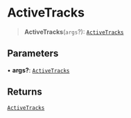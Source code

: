 # ActiveTracks

> **ActiveTracks**(`args`?): [`ActiveTracks`](reference/functions/ActiveTracks.md)

## Parameters

• **args?**: [`ActiveTracks`](reference/functions/ActiveTracks.md)

## Returns

[`ActiveTracks`](reference/functions/ActiveTracks.md)
